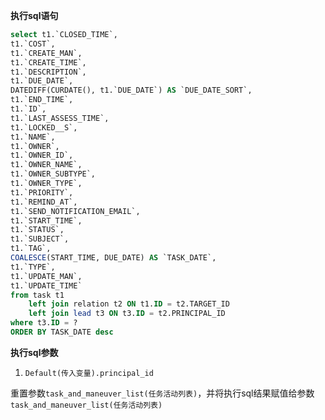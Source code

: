 <p class="panel-title"><b>执行sql语句</b></p>

```sql
select t1.`CLOSED_TIME`,
t1.`COST`,
t1.`CREATE_MAN`,
t1.`CREATE_TIME`,
t1.`DESCRIPTION`,
t1.`DUE_DATE`,
DATEDIFF(CURDATE(), t1.`DUE_DATE`) AS `DUE_DATE_SORT`,
t1.`END_TIME`,
t1.`ID`,
t1.`LAST_ASSESS_TIME`,
t1.`LOCKED__S`,
t1.`NAME`,
t1.`OWNER`,
t1.`OWNER_ID`,
t1.`OWNER_NAME`,
t1.`OWNER_SUBTYPE`,
t1.`OWNER_TYPE`,
t1.`PRIORITY`,
t1.`REMIND_AT`,
t1.`SEND_NOTIFICATION_EMAIL`,
t1.`START_TIME`,
t1.`STATUS`,
t1.`SUBJECT`,
t1.`TAG`,
COALESCE(START_TIME, DUE_DATE) AS `TASK_DATE`,
t1.`TYPE`,
t1.`UPDATE_MAN`,
t1.`UPDATE_TIME`
from task t1 
	left join relation t2 ON t1.ID = t2.TARGET_ID 
	left join lead t3 ON t3.ID = t2.PRINCIPAL_ID
where t3.ID = ?
ORDER BY TASK_DATE desc
```

<p class="panel-title"><b>执行sql参数</b></p>

1. `Default(传入变量).principal_id`

重置参数`task_and_maneuver_list(任务活动列表)`，并将执行sql结果赋值给参数`task_and_maneuver_list(任务活动列表)`
